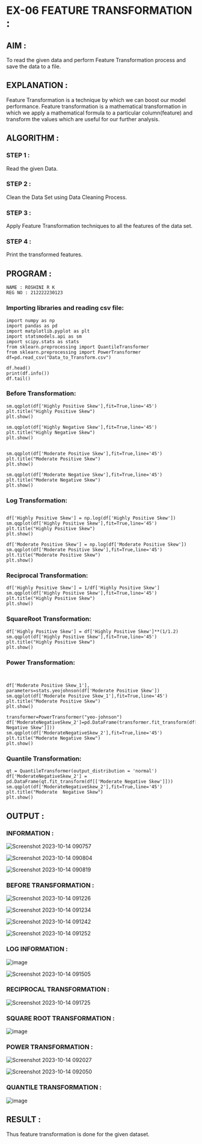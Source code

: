# EX-06 FEATURE TRANSFORMATION :
## AIM :
To read the given data and perform Feature Transformation process and save the data to a file.
## EXPLANATION :
Feature Transformation is a technique by which we can boost our model performance. Feature transformation is a mathematical transformation in which we apply a mathematical formula to a particular column(feature) and transform the values which are useful for our further analysis.
## ALGORITHM :
### STEP 1 :
Read the given Data.
### STEP 2 :
Clean the Data Set using Data Cleaning Process.
### STEP 3 :
Apply Feature Transformation techniques to all the features of the data set.
### STEP 4 :
Print the transformed features.
## PROGRAM :
```
NAME : ROSHINI R K
REG NO : 212222230123
```


### Importing libraries and reading csv file:
```
import numpy as np
import pandas as pd
import matplotlib.pyplot as plt
import statsmodels.api as sm
import scipy.stats as stats
from sklearn.preprocessing import QuantileTransformer
from sklearn.preprocessing import PowerTransformer
df=pd.read_csv("Data_to_Transform.csv")
```
```
df.head()
print(df.info())
df.tail()
```
### Before Transformation:
```
sm.qqplot(df['Highly Positive Skew'],fit=True,line='45')
plt.title("Highly Positive Skew")
plt.show()

sm.qqplot(df['Highly Negative Skew'],fit=True,line='45')
plt.title("Highly Negative Skew")
plt.show()


sm.qqplot(df['Moderate Positive Skew'],fit=True,line='45')
plt.title("Moderate Positive Skew")
plt.show()

sm.qqplot(df['Moderate Negative Skew'],fit=True,line='45')
plt.title("Moderate Negative Skew")
plt.show()
```
### Log Transformation:
```

df['Highly Positive Skew'] = np.log(df['Highly Positive Skew'])
sm.qqplot(df['Highly Positive Skew'],fit=True,line='45')
plt.title("Highly Positive Skew")
plt.show()

df['Moderate Positive Skew'] = np.log(df['Moderate Positive Skew'])
sm.qqplot(df['Moderate Positive Skew'],fit=True,line='45')
plt.title("Moderate Positive Skew")
plt.show()
```
### Reciprocal Transformation:
```
df['Highly Positive Skew'] = 1/df['Highly Positive Skew']
sm.qqplot(df['Highly Positive Skew'],fit=True,line='45')
plt.title("Highly Positive Skew")
plt.show()
```
### SquareRoot Transformation:
```
df['Highly Positive Skew'] = df['Highly Positive Skew']**(1/1.2)
sm.qqplot(df['Highly Positive Skew'],fit=True,line='45')
plt.title("Highly Positive Skew")
plt.show()
```
### Power Transformation:
```


df['Moderate Positive Skew_1'], parameters=stats.yeojohnson(df['Moderate Positive Skew'])
sm.qqplot(df['Moderate Positive Skew_1'],fit=True,line='45')
plt.title("Moderate Positive Skew")
plt.show()

transformer=PowerTransformer("yeo-johnson")
df['ModerateNegativeSkew_2']=pd.DataFrame(transformer.fit_transform(df[['Moderate Negative Skew']]))
sm.qqplot(df['ModerateNegativeSkew_2'],fit=True,line='45')
plt.title("Moderate Negative Skew")
plt.show()
```
### Quantile Transformation:
```
qt = QuantileTransformer(output_distribution = 'normal')
df['ModerateNegativeSkew_2'] = pd.DataFrame(qt.fit_transform(df[['Moderate Negative Skew']]))
sm.qqplot(df['ModerateNegativeSkew_2'],fit=True,line='45')
plt.title("Moderate  Negative Skew")
plt.show()
```
## OUTPUT :
### INFORMATION :

![Screenshot 2023-10-14 090757](https://github.com/Mamthaiyappaprabu/ODD2023-Datascience-Ex06/assets/119393563/93d7a13d-fa4e-4c46-9f53-256ca5bb4d52)

![Screenshot 2023-10-14 090804](https://github.com/Mamthaiyappaprabu/ODD2023-Datascience-Ex06/assets/119393563/5bbd678a-55ad-4a40-8888-fd7a2505e9a9)


![Screenshot 2023-10-14 090819](https://github.com/Mamthaiyappaprabu/ODD2023-Datascience-Ex06/assets/119393563/d5c25851-d98f-4b5c-8f3e-f1bcb9d4e79a)

### BEFORE TRANSFORMATION :

![Screenshot 2023-10-14 091226](https://github.com/Mamthaiyappaprabu/ODD2023-Datascience-Ex06/assets/119393563/c3394437-379d-40eb-bd16-27e78daa3404)

![Screenshot 2023-10-14 091234](https://github.com/Mamthaiyappaprabu/ODD2023-Datascience-Ex06/assets/119393563/601b49e0-912a-4dd1-97bb-2a2f3dd8546e)

![Screenshot 2023-10-14 091242](https://github.com/Mamthaiyappaprabu/ODD2023-Datascience-Ex06/assets/119393563/65924b76-174e-4877-ade2-5147be48d7f3)


![Screenshot 2023-10-14 091252](https://github.com/Mamthaiyappaprabu/ODD2023-Datascience-Ex06/assets/119393563/48789a82-3c9f-47ae-abc5-fea3898a4363)


### LOG INFORMATION :
![image](https://github.com/Mamthaiyappaprabu/ODD2023-Datascience-Ex06/assets/119393563/1b07fb42-828c-4f65-8a55-57cd2c6d9a99)


![Screenshot 2023-10-14 091505](https://github.com/Mamthaiyappaprabu/ODD2023-Datascience-Ex06/assets/119393563/08da3265-1ac3-4acf-9093-80c95a908959)

### RECIPROCAL TRANSFORMATION :

![Screenshot 2023-10-14 091725](https://github.com/Mamthaiyappaprabu/ODD2023-Datascience-Ex06/assets/119393563/8f1b6878-8612-41d4-b0f4-5d480752ce08)

### SQUARE ROOT TRANSFORMATION :
![image](https://github.com/Mamthaiyappaprabu/ODD2023-Datascience-Ex06/assets/119393563/644b1e8a-19bb-4676-bd31-b31176ae1ee3)

### POWER TRANSFORMATION :


![Screenshot 2023-10-14 092027](https://github.com/Mamthaiyappaprabu/ODD2023-Datascience-Ex06/assets/119393563/b91215b6-1f47-47cd-b313-5114f8ee7f4b)


![Screenshot 2023-10-14 092050](https://github.com/Mamthaiyappaprabu/ODD2023-Datascience-Ex06/assets/119393563/c9c346e2-732d-477c-baf3-d4ee02dbf390)

### QUANTILE TRANSFORMATION :

![image](https://github.com/Mamthaiyappaprabu/ODD2023-Datascience-Ex06/assets/119393563/35b6208e-b3fd-4f3e-bc45-a6c39422288c)

## RESULT :

Thus feature transformation is done for the given dataset.

 

